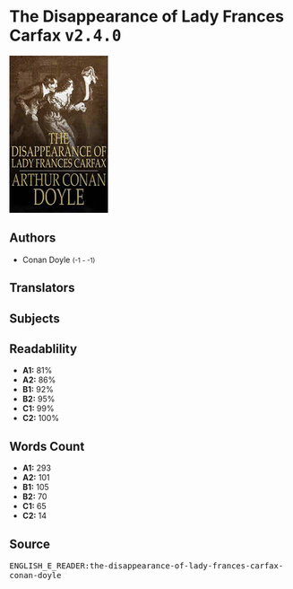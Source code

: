 # The Disappearance of Lady Frances Carfax <kbd>v2.4.0</kbd>

![](./cover.medium.jpg "")

## Authors


 - Conan Doyle <small>(-1 - -1)</small>

## Translators



## Subjects



## Readablility


 - **A1:** 81%
 - **A2:** 86%
 - **B1:** 92%
 - **B2:** 95%
 - **C1:** 99%
 - **C2:** 100%

## Words Count


 - **A1:** 293
 - **A2:** 101
 - **B1:** 105
 - **B2:** 70
 - **C1:** 65
 - **C2:** 14

## Source


<kbd>ENGLISH_E_READER:the-disappearance-of-lady-frances-carfax-conan-doyle</kbd>
